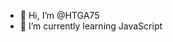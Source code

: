 - 👋 Hi, I’m @HTGA75
- 🌱 I’m currently learning JavaScript

<!---
HTGA75/HTGA75 is a ✨ special ✨ repository because its `README.md` (this file) appears on your GitHub profile.
You can click the Preview link to take a look at your changes.
--->
